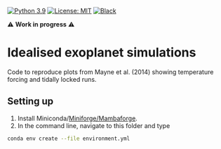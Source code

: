 [![Python 3.9](https://img.shields.io/badge/python-3.9-blue.svg?logo=python&logoColor=white)](https://www.python.org/downloads/)
[![License: MIT](https://img.shields.io/badge/License-MIT-black.svg)](LICENSE)
[![Black](https://img.shields.io/badge/code%20style-black-000000.svg)](https://github.com/psf/black)

:warning: **Work in progress** :warning:

# Idealised exoplanet simulations
Code to reproduce plots from Mayne et al. (2014) showing temperature forcing and tidally locked runs.

## Setting up
1. Install Miniconda/[Miniforge/Mambaforge](https://github.com/conda-forge/miniforge).
2. In the command line, navigate to this folder and type
```bash
conda env create --file environment.yml
```
